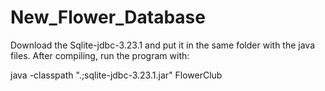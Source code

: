 # New_Flower_Database

Download the Sqlite-jdbc-3.23.1 and put it in the same folder with the java files.
After compiling, run the program with:

java -classpath ".;sqlite-jdbc-3.23.1.jar" FlowerClub
